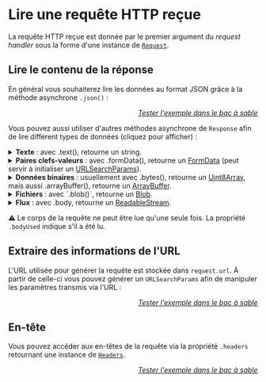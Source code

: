 <!DOCTYPE html>
<html lang="fr">
    <head>
        <meta charset="utf8"/>
        <title>VSHS</title>
        <!--
        <meta name="theme-color" media="(prefers-color-scheme: light)" content="cyan" />
        <meta name="theme-color" media="(prefers-color-scheme: dark)" content="black" />
        -->
        <meta name="color-scheme" content="dark light">
        <meta name="viewport" content="width=device-width, initial-scale=1"/>
        <link   href="./index.css"  rel="stylesheet" blocking="render">
        <script type="text/javascript" src="https://cdnjs.cloudflare.com/ajax/libs/brython/3.13.0/brython.min.js"></script>
        <script  src="./index.js"  type="module"     blocking="render" async></script>
    </head>
    <body>
        <main>

# Lire une requête HTTP reçue

La requête HTTP reçue est donnée par le premier argument du *request handler* sous la forme d'une instance de [`Request`](https://developer.mozilla.org/fr/docs/Web/API/Request).

## Lire le contenu de la réponse

En général vous souhaiterez lire les données au format JSON grâce à la méthode asynchrone `.json()` :

<vshs-playground name="echo (json)" show="index.code,output">
</vshs-playground>
<div style="text-align:right"><a href="../../../playground/?example=echo (json)"><i>Tester l'exemple dans le bac à sable</i></a></div>

Vous pouvez aussi utiliser d'autres méthodes asynchrone de `Response` afin de lire différent types de données (cliquez pour afficher) :

<details>
    <summary><b>Texte</b> : avec <js-code>.text()</js-code>, retourne un <js-code>string</js-code>.</summary>
    <vshs-playground name="echo (string)" show="index.code,output">
</vshs-playground>
<div style="text-align:right"><a href="../../../playground/?example=echo (string)"><i>Tester l'exemple dans le bac à sable</i></a></div>
</details>
<details>
    <summary><b>Paires clefs-valeurs</b> : avec <js-code>.formData()</js-code>, retourne un <a href="https://developer.mozilla.org/fr/docs/Web/API/FormData"><js-code>FormData</js-code></a> (peut servir à initialiser un  <a href="https://developer.mozilla.org/fr/docs/Web/API/URLSearchParams"><js-code>URLSearchParams</js-code></a>).</summary>
    <vshs-playground name="echo (URLSearchParams)" show="index.code,output">
</vshs-playground>
<div style="text-align:right"><a href="../../../playground/?example=echo (URLSearchParams)"><i>Tester l'exemple dans le bac à sable</i></a></div>
    <vshs-playground name="echo (FormData)" show="index.code,output">
</vshs-playground>
<div style="text-align:right"><a href="../../../playground/?example=echo (FormData)"><i>Tester l'exemple dans le bac à sable</i></a></div>
    💡 Préférez les <js-code>URLFormParams</js-code> aux <js-code>FormData</js-code>, le format de ces derniers changeant en fonction de la plateforme utilisée.
</details>
<details>
    <summary><b>Données binaires</b> : usuellement avec <js-code>.bytes()</js-code>, retourne un <a href="https://developer.mozilla.org/fr/docs/Web/JavaScript/Reference/Global_Objects/Uint8Array"><js-code>Uint8Array</js-code></a>, mais aussi <js-code>.arrayBuffer()</js-code>, retourne un <a href="https://developer.mozilla.org/fr/docs/Web/JavaScript/Reference/Global_Objects/ArrayBuffer"><js-code>ArrayBuffer</js-code></a>.</summary>
    <vshs-playground name="echo (Uint8Array)" show="index.code,output">
</vshs-playground>
<div style="text-align:right"><a href="../../../playground/?example=echo (Uint8Array)"><i>Tester l'exemple dans le bac à sable</i></a></div>
</details>
<details>
    <summary><b>Fichiers</b> : avec `.blob()`, retourne un <a href="https://developer.mozilla.org/fr/docs/Web/API/Blob"><js-code>Blob</js-code></a>.</summary>
    <vshs-playground name="echo (Blob)" show="index.code,output">
</vshs-playground>
<div style="text-align:right"><a href="../../../playground/?example=echo (Blob)"><i>Tester l'exemple dans le bac à sable</i></a></div>
</details>
<details>
    <summary><b>Flux</b> : avec <js-code>.body</js-code>, retourne un <a href="https://developer.mozilla.org/en-US/docs/Web/API/ReadableStream"><js-code>ReadableStream</js-code></a>.</summary>
    <vshs-playground name="echo (body)" show="index.code,output">
</vshs-playground>
<div style="text-align:right"><a href="../../../playground/?example=echo (body)"><i>Tester l'exemple dans le bac à sable</i></a></div>
</details>

⚠ Le corps de la requête ne peut être lue qu'une seule fois. La propriété `.bodyUsed` indique s'il a été lu.

## Extraire des informations de l'URL

L'URL utilisée pour générer la requête est stockée dans `request.url`. À partir de celle-ci vous pouvez générer un `URLSearchParams` afin de manipuler les paramètres transmis via l'URL :

<vshs-playground name="echo (url search)" show="index.code,output">
</vshs-playground>
<div style="text-align:right"><a href="../../../playground/?example=echo (url search)"><i>Tester l'exemple dans le bac à sable</i></a></div>

## En-tête

Vous pouvez accéder aux en-têtes de la requête via la propriété `.headers` retournant une instance de [`Headers`](https://developer.mozilla.org/fr/docs/Web/API/Headers).

<vshs-playground name="echo (body)" show="index.code,output">
</vshs-playground>
<div style="text-align:right"><a href="../../../playground/?example=echo (body)"><i>Tester l'exemple dans le bac à sable</i></a></div>



</main>
    </body>
</html>